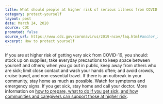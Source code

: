 ```yaml
---
title: What should people at higher risk of serious illness from COVID-19 do?
category: protect-yourself
layout: post
date: March 24, 2020
source: CDC
promoted: false
source_url: https://www.cdc.gov/coronavirus/2019-ncov/faq.html#anchor_1584386949645
excerpt: How to protect yourself
---
```


If you are at higher risk of getting very sick from COVID-19, you should: stock up on supplies; take everyday precautions to keep space between yourself and others; when you go out in public, keep away from others who are sick; limit close contact and wash your hands often; and avoid crowds, cruise travel, and non-essential travel. If there is an outbreak in your community, stay home as much as possible. Watch for symptoms and emergency signs. If you get sick, stay home and call your doctor. More information on [how to prepare, what to do if you get sick, and how communities and
caregivers can support those at higher risk](https://www.cdc.gov/coronavirus/2019-ncov/specific-groups/high-risk-complications.html).
